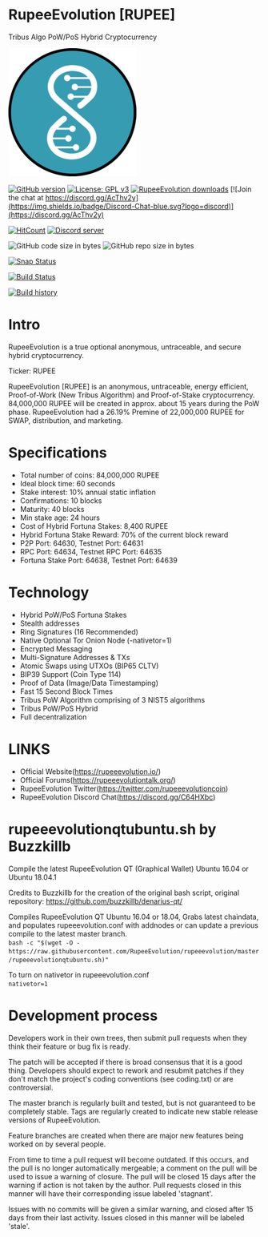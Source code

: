 # RupeeEvolution [RUPEE]
Tribus Algo PoW/PoS Hybrid Cryptocurrency

![logo](https://github.com/Rupee-Foundation/Rupee-Evolution/blob/master/src/qt/res/icons/rupeeevolution-256.png?raw=true)

[![GitHub version](https://img.shields.io/github/release/Rupee-Foundation/Rupee-Evolution.svg)](https://badge.fury.io/gh/Rupee-Foundation%2FRupee-Evolution)
[![License: GPL v3](https://img.shields.io/badge/License-MIT-blue.svg)](https://github.com/Rupee-Foundation/Rupee-Evolution/blob/master/COPYING)
[![RupeeEvolution downloads](https://img.shields.io/github/downloads/Rupee-Foundation/Rupee-Evolution/total.svg?maxAge=2592000)](https://github.com/Rupee-Foundation/Rupee-Evolution/releases)
[![Join the chat at https://discord.gg/AcThv2y](https://img.shields.io/badge/Discord-Chat-blue.svg?logo=discord)](https://discord.gg/AcThv2y)

[![HitCount](http://hits.dwyl.io/Rupee-Foundation/Rupee-Evolution.svg)](http://hits.dwyl.io/Rupee-Foundation/Rupee-Evolution)
<a href="https://discord.gg/rqQ9fUW"><img src="https://discordapp.com/api/guilds/334361453320732673/embed.png" alt="Discord server" /></a>

![GitHub code size in bytes](https://img.shields.io/github/languages/code-size/Rupee-Foundation/Rupee-Evolution.svg) ![GitHub repo size in bytes](https://img.shields.io/github/repo-size/Rupee-Foundation/Rupee-Evolution.svg)

[![Snap Status](https://build.snapcraft.io/badge/Rupee-Foundation/Rupee-Evolution.svg)](https://build.snapcraft.io/user/Rupee-Foundation/Rupee-Evolution)

[![Build Status](https://travis-ci.org/Rupee-Foundation/Rupee-Evolution.svg?branch=master)](https://travis-ci.org/Rupee-Foundation/Rupee-Evolution)

[![Build history](https://buildstats.info/travisci/chart/Rupee-Foundation/Rupee-Evolution?branch=master)](https://travis-ci.org/Rupee-Foundation/Rupee-Evolution?branch=master)

Intro
==========================
RupeeEvolution is a true optional anonymous, untraceable, and secure hybrid cryptocurrency.

Ticker: RUPEE

RupeeEvolution [RUPEE] is an anonymous, untraceable, energy efficient, Proof-of-Work (New Tribus Algorithm) and Proof-of-Stake cryptocurrency.
84,000,000 RUPEE will be created in approx. about 15 years during the PoW phase. RupeeEvolution had a 26.19% Premine of 22,000,000 RUPEE for SWAP, distribution, and marketing.

Specifications
==========================
* Total number of coins: 84,000,000 RUPEE
* Ideal block time: 60 seconds
* Stake interest: 10% annual static inflation
* Confirmations: 10 blocks
* Maturity: 40 blocks
* Min stake age: 24 hours
* Cost of Hybrid Fortuna Stakes: 8,400 RUPEE
* Hybrid Fortuna Stake Reward: 70% of the current block reward
* P2P Port: 64630, Testnet Port: 64631
* RPC Port: 64634, Testnet RPC Port: 64635
* Fortuna Stake Port: 64638, Testnet Port: 64639

Technology
==========================
* Hybrid PoW/PoS Fortuna Stakes
* Stealth addresses
* Ring Signatures (16 Recommended)
* Native Optional Tor Onion Node (-nativetor=1)
* Encrypted Messaging
* Multi-Signature Addresses & TXs
* Atomic Swaps using UTXOs (BIP65 CLTV)
* BIP39 Support (Coin Type 114)
* Proof of Data (Image/Data Timestamping)
* Fast 15 Second Block Times
* Tribus PoW Algorithm comprising of 3 NIST5 algorithms
* Tribus PoW/PoS Hybrid
* Full decentralization

LINKS
==========================
* Official Website(https://rupeeevolution.io/)
* Official Forums(https://rupeeevolutiontalk.org/)
* RupeeEvolution Twitter(https://twitter.com/rupeeevolutioncoin)
* RupeeEvolution Discord Chat(https://discord.gg/C64HXbc)

rupeeevolutionqtubuntu.sh by Buzzkillb
===========================
Compile the latest RupeeEvolution QT (Graphical Wallet) Ubuntu 16.04 or Ubuntu 18.04.1

Credits to Buzzkillb for the creation of the original bash script, original repository: https://github.com/buzzkillb/denarius-qt/

Compiles RupeeEvolution QT Ubuntu 16.04 or 18.04, Grabs latest chaindata, and populates rupeeevolution.conf with addnodes or can update a previous compile to the latest master branch.  
```bash -c "$(wget -O - https://raw.githubusercontent.com/RupeeEvolution/rupeeevolution/master/rupeeevolutionqtubuntu.sh)"```  

To turn on nativetor in rupeeevolution.conf  
```nativetor=1```  

Development process
===========================

Developers work in their own trees, then submit pull requests when
they think their feature or bug fix is ready.

The patch will be accepted if there is broad consensus that it is a
good thing.  Developers should expect to rework and resubmit patches
if they don't match the project's coding conventions (see coding.txt)
or are controversial.

The master branch is regularly built and tested, but is not guaranteed
to be completely stable. Tags are regularly created to indicate new
stable release versions of RupeeEvolution.

Feature branches are created when there are major new features being
worked on by several people.

From time to time a pull request will become outdated. If this occurs, and
the pull is no longer automatically mergeable; a comment on the pull will
be used to issue a warning of closure. The pull will be closed 15 days
after the warning if action is not taken by the author. Pull requests closed
in this manner will have their corresponding issue labeled 'stagnant'.

Issues with no commits will be given a similar warning, and closed after
15 days from their last activity. Issues closed in this manner will be
labeled 'stale'.

